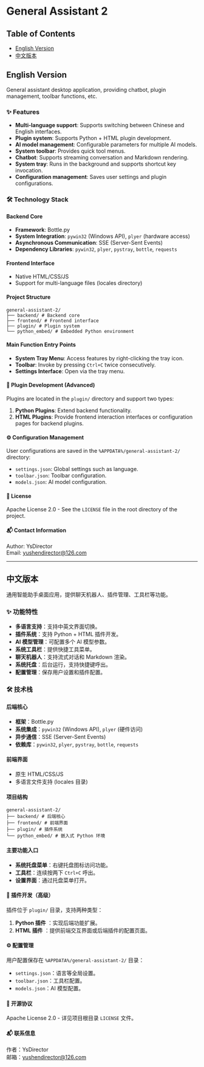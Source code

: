 # General Assistant 2

## Table of Contents
- [English Version](#english-version)
- [中文版本](#中文版本)

<a name="english-version"></a>

## English Version

General assistant desktop application, providing chatbot, plugin management, toolbar functions, etc.

### ✨ Features
- **Multi-language support**: Supports switching between Chinese and English interfaces.
- **Plugin system**: Supports Python + HTML plugin development.
- **AI model management**: Configurable parameters for multiple AI models.
- **System toolbar**: Provides quick tool menus.
- **Chatbot**: Supports streaming conversation and Markdown rendering.
- **System tray**: Runs in the background and supports shortcut key invocation.
- **Configuration management**: Saves user settings and plugin configurations.

### 🛠️ Technology Stack
#### Backend Core
- **Framework**: Bottle.py
- **System Integration**: `pywin32` (Windows API), `plyer` (hardware access)
- **Asynchronous Communication**: SSE (Server-Sent Events)
- **Dependency Libraries**: `pywin32`, `plyer`, `pystray`, `bottle`, `requests`

#### Frontend Interface
- Native HTML/CSS/JS
- Support for multi-language files (locales directory)

#### Project Structure
```
general-assistant-2/
├── backend/ # Backend core
├── frontend/ # Frontend interface
├── plugin/ # Plugin system
└── python_embed/ # Embedded Python environment
```


#### Main Function Entry Points
- **System Tray Menu**: Access features by right-clicking the tray icon.
- **Toolbar**: Invoke by pressing `Ctrl+C` twice consecutively.
- **Settings Interface**: Open via the tray menu.

#### 🔌 Plugin Development (Advanced)
Plugins are located in the `plugin/` directory and support two types:

1. **Python Plugins**: Extend backend functionality.
2. **HTML Plugins**: Provide frontend interaction interfaces or configuration pages for backend plugins.

#### ⚙️ Configuration Management
User configurations are saved in the `%APPDATA%/general-assistant-2/` directory:

- `settings.json`: Global settings such as language.
- `toolbar.json`: Toolbar configuration.
- `models.json`: AI model configuration.

#### 📜 License
Apache License 2.0 - See the `LICENSE` file in the root directory of the project.

#### 📬 Contact Information
Author: YsDirector  
Email: yushendirector@126.com

---

## 中文版本

通用智能助手桌面应用，提供聊天机器人、插件管理、工具栏等功能。

### ✨ 功能特性
- **多语言支持**：支持中英文界面切换。
- **插件系统**：支持 Python + HTML 插件开发。
- **AI 模型管理**：可配置多个 AI 模型参数。
- **系统工具栏**：提供快捷工具菜单。
- **聊天机器人**：支持流式对话和 Markdown 渲染。
- **系统托盘**：后台运行，支持快捷键呼出。
- **配置管理**：保存用户设置和插件配置。

### 🛠️ 技术栈
#### 后端核心
- **框架**：Bottle.py
- **系统集成**：`pywin32` (Windows API), `plyer` (硬件访问)
- **异步通信**：SSE (Server-Sent Events)
- **依赖库**：`pywin32`, `plyer`, `pystray`, `bottle`, `requests`

#### 前端界面
- 原生 HTML/CSS/JS
- 多语言文件支持 (locales 目录)

#### 项目结构
```
general-assistant-2/
├── backend/ # 后端核心
├── frontend/ # 前端界面
├── plugin/ # 插件系统
└── python_embed/ # 嵌入式 Python 环境
```


#### 主要功能入口
- **系统托盘菜单**：右键托盘图标访问功能。
- **工具栏**：连续按两下 `Ctrl+C` 呼出。
- **设置界面**：通过托盘菜单打开。

#### 🔌 插件开发（高级）
插件位于 `plugin/` 目录，支持两种类型：

1. **Python 插件** ：实现后端功能扩展。
2. **HTML 插件** ：提供前端交互界面或后端插件的配置页面。

#### ⚙️ 配置管理
用户配置保存在 `%APPDATA%/general-assistant-2/` 目录：

- `settings.json`：语言等全局设置。
- `toolbar.json`：工具栏配置。
- `models.json`：AI 模型配置。

#### 📜 开源协议
Apache License 2.0 - 详见项目根目录 `LICENSE` 文件。

#### 📬 联系信息
作者：YsDirector  
邮箱：yushendirector@126.com
